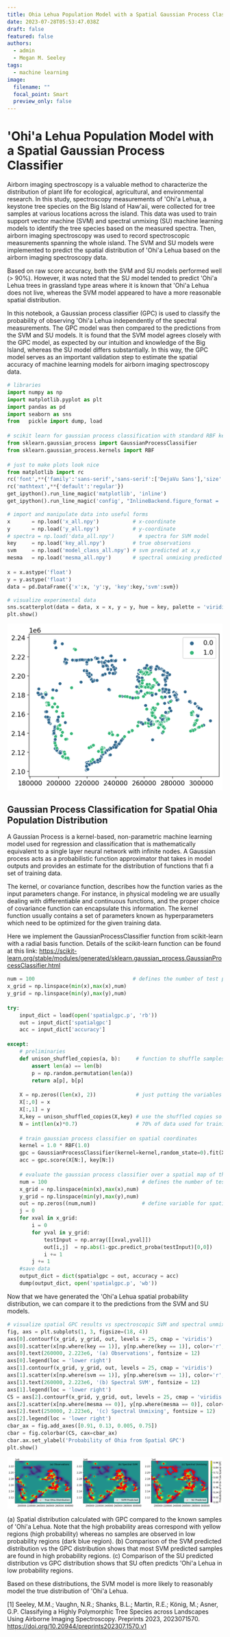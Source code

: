 ```yaml
---
title: Ohia Lehua Population Model with a Spatial Gaussian Process Classifier
date: 2023-07-28T05:53:47.038Z
draft: false
featured: false
authors:
  - admin
  - Megan M. Seeley
tags:
  - machine learning
image:
  filename: ""
  focal_point: Smart
  preview_only: false
---
```

# 'Ohi'a Lehua Population Model with a Spatial Gaussian Process Classifier

Airborn imaging spectroscopy is a valuable method to characterize the distribution of plant life for ecological, agricultural, and environmental research. In this study, spectroscopy measurements of 'Ohi'a Lehua, a keystone tree species on the Big Island of Haw'aii, were collected for tree samples at various locations across the island. This data was used to train support vector machine (SVM) and spectral unmixing (SU) machine learning models to identify the tree species based on the measured spectra. Then, airborn imaging spectroscopy was used to record spectroscopic measurements spanning the whole island. The SVM and SU models were implemented to predict the spatial distribution of 'Ohi'a Lehua based on the airborn imaging spectroscopy data. 

Based on raw score accuracy, both the SVM and SU models performed well (> 90%). However, it was noted that the SU model tended to predict 'Ohi'a Lehua trees in grassland type areas where it is known that 'Ohi'a Lehua does not live, whereas the SVM model appeared to have a more reasonable spatial distribution.     

In this notebook, a Gaussian process classifier (GPC) is used to classify the probability of observing 'Ohi'a Lehua independently of the spectral measurements. The GPC model was then compared to the predictions from the SVM and SU models. It is found that the SVM model agrees closely with the GPC model, as expected by our intuition and knowledge of the Big Island, whereas the SU model differs substantially. In this way, the GPC model serves as an important validation step to estimate the spatial accuracy of machine learning models for airborn imaging spectroscopy data. 


```python
# libraries
import numpy as np
import matplotlib.pyplot as plt
import pandas as pd
import seaborn as sns
from   pickle import dump, load

# scikit learn for gaussian process classification with standard RBF kernel
from sklearn.gaussian_process import GaussianProcessClassifier
from sklearn.gaussian_process.kernels import RBF

# just to make plots look nice
from matplotlib import rc
rc('font',**{'family':'sans-serif','sans-serif':['DejaVu Sans'],'size':12})
rc('mathtext',**{'default':'regular'})
get_ipython().run_line_magic('matplotlib', 'inline')
get_ipython().run_line_magic('config', "InlineBackend.figure_format = 'retina'")
```


```python
# import and manipulate data into useful forms
x       = np.load('x_all.npy')           # x-coordinate
y       = np.load('y_all.npy')           # y-coordinate
# spectra = np.load('data_all.npy')        # spectra for SVM model
key     = np.load('key_all.npy')         # true observations
svm     = np.load('model_class_all.npy') # svm predicted at x,y
mesma   = np.load('mesma_all.npy')       # spectral unmixing predicted at x,y

x = x.astype('float')    
y = y.astype('float')
data = pd.DataFrame({'x':x, 'y':y, 'key':key,'svm':svm})
```


```python
# visualize experimental data
sns.scatterplot(data = data, x = x, y = y, hue = key, palette = 'viridis')
plt.show()
```


    
![png](output_4_0.png)
    


## Gaussian Process Classification for Spatial Ohia Population Distribution

A Gaussian Process is a kernel-based, non-parametric machine learning model used for regression and classification that is mathematically equivalent to a single layer neural network with infinite nodes. A Gaussian process acts as a probabilistic function approximator that takes in model outputs and provides an estimate for the distribution of functions that fi a set of training data. 

The kernel, or covariance function, describes how the function varies as the input parameters change. For instance, in physical modeling we are usually dealing with differentiable and continuous functions, and the proper choice of covariance function can encapsulate this information. The kernel function usually contains a set of parameters known as hyperparameters which need to be optimized for the given training data.  

Here we implement the GaussianProcessClassifier function from scikit-learn with a radial basis function. Details of the scikit-learn function can be found at this link: https://scikit-learn.org/stable/modules/generated/sklearn.gaussian_process.GaussianProcessClassifier.html


```python
num = 100                                # defines the number of test points across the map in x- and y-direction
x_grid = np.linspace(min(x),max(x),num)
y_grid = np.linspace(min(y),max(y),num)

try:
    input_dict = load(open('spatialgpc.p', 'rb'))
    out = input_dict['spatialgpc']
    acc = input_dict['accuracy']
    
except:
    # preliminaries
    def unison_shuffled_copies(a, b):     # function to shuffle samples in unison
        assert len(a) == len(b)
        p = np.random.permutation(len(a))
        return a[p], b[p]

    X = np.zeros((len(x), 2))             # just putting the variables into an easy to use form
    X[:,0] = x
    X[:,1] = y
    X,key = unison_shuffled_copies(X,key) # use the shuffled copies so training samples are randomized
    N = int(len(x)*0.7)                   # 70% of data used for training 

    # train gaussian process classifier on spatial coordinates
    kernel = 1.0 * RBF(1.0)
    gpc = GaussianProcessClassifier(kernel=kernel,random_state=0).fit(X[:N], key[:N])
    acc = gpc.score(X[N:], key[N:])

    # evaluate the gaussian process classifier over a spatial map of the island (takes ~20 minutes)
    num = 100                               # defines the number of test points across the map in x- and y-direction
    x_grid = np.linspace(min(x),max(x),num)
    y_grid = np.linspace(min(y),max(y),num)
    out = np.zeros((num,num))               # define variable for spatial map
    j = 0
    for xval in x_grid:
        i = 0
        for yval in y_grid:
            testInput = np.array([[xval,yval]])
            out[i,j]  = np.abs(1-gpc.predict_proba(testInput)[0,0])
            i += 1
        j += 1
    #save data    
    output_dict = dict(spatialgpc = out, accuracy = acc)
    dump(output_dict, open('spatialgpc.p', 'wb'))
```

Now that we have generated the 'Ohi'a Lehua spatial probability distribution, we can compare it to the predictions from the SVM and SU models.  


```python
# visualize spatial GPC results vs spectroscopic SVM and spectral unmixing results
fig, axs = plt.subplots(1, 3, figsize=(18, 4))
axs[0].contourf(x_grid, y_grid, out, levels = 25, cmap = 'viridis')
axs[0].scatter(x[np.where(key == 1)], y[np.where(key == 1)], color='r', alpha = 0.3, label = 'True Ohia Distribution')
axs[0].text(260000, 2.223e6, '(a) Observations', fontsize = 12)
axs[0].legend(loc = 'lower right')
axs[1].contourf(x_grid, y_grid, out, levels = 25, cmap = 'viridis')
axs[1].scatter(x[np.where(svm == 1)], y[np.where(svm == 1)], color='r', alpha = 0.3, label = 'SVM Predicted')
axs[1].text(260000, 2.223e6, '(b) Spectral SVM', fontsize = 12)
axs[1].legend(loc = 'lower right')
CS = axs[2].contourf(x_grid, y_grid, out, levels = 25, cmap = 'viridis')
axs[2].scatter(x[np.where(mesma == 0)], y[np.where(mesma == 0)], color='r', alpha = 0.3, label = 'SU Predicted')
axs[2].text(250000, 2.223e6, '(c) Spectral Unmixing', fontsize = 12)
axs[2].legend(loc = 'lower right')
cbar_ax = fig.add_axes([0.91, 0.13, 0.005, 0.75])
cbar = fig.colorbar(CS, cax=cbar_ax)
cbar.ax.set_ylabel('Probability of Ohia from Spatial GPC')
plt.show()
```


    
![png](output_9_0.png)
    


(a) Spatial distribution calculated with GPC compared to the known samples of 'Ohi'a Lehua. Note that the high probability areas correspond with yellow regions (high probability) whereas no samples are observed in low probability regions (dark blue region). (b) Comparison of the SVM predicted distribution vs the GPC distribution shows that most SVM predicted samples are found in high probability regions. (c) Comparison of the SU predicted distribution vs GPC distribution shows that SU often predicts 'Ohi'a Lehua in low probability regions.

Based on these distributions, the SVM model is more likely to reasonably model the true distribution of 'Ohi'a Lehua.

[1] Seeley, M.M.; Vaughn, N.R.; Shanks, B.L.; Martin, R.E.; König, M.; Asner, G.P. Classifying a Highly Polymorphic Tree Species across Landscapes Using Airborne Imaging Spectroscopy. Preprints 2023, 2023071570. https://doi.org/10.20944/preprints202307.1570.v1
